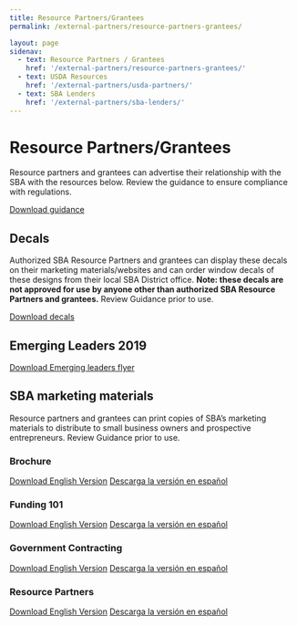```yaml
---
title: Resource Partners/Grantees
permalink: /external-partners/resource-partners-grantees/

layout: page
sidenav:
  - text: Resource Partners / Grantees
    href: '/external-partners/resource-partners-grantees/'
  - text: USDA Resources
    href: '/external-partners/usda-partners/'
  - text: SBA Lenders
    href: '/external-partners/sba-lenders/'
---
```


# Resource Partners/Grantees

Resource partners and grantees can advertise their relationship with the SBA with the resources below.  Review the guidance to ensure compliance with regulations.

<a class="usa-button" href="{{ site.baseurl }}/assets/sba/resource-partners/guidance-usage-of-logo.pdf">Download guidance</a>

## Decals

Authorized SBA Resource Partners and grantees can display these decals on their marketing materials/websites and can order window decals of these designs from their local SBA District office. <strong>Note:  these decals are not approved for use by anyone other than authorized SBA Resource Partners and grantees.</strong> Review Guidance prior to use.

<a class="usa-button" href="{{ site.baseurl }}/assets/sba/resource-partners/powered-by-decals.zip
">Download decals</a>

## Emerging Leaders 2019

<a class="usa-button" href="{{ site.baseurl }}/assets/sba/resource-partners/emerging-leaders-flyer-static.pdf">Download Emerging leaders flyer</a>

## SBA marketing materials

Resource partners and grantees can print copies of SBA’s marketing materials to distribute to small business owners and prospective entrepreneurs.  Review Guidance prior to use.

### Brochure

<a class="usa-button" href="{{ site.baseurl }}/assets/sba/resource-partners/SBA-Brochure-FINAL-nobleeds-nocontact.pdf">Download English Version</a>
<a class="usa-button" href="{{ site.baseurl }}/assets/sba/resource-partners/SBA-Brochure-Spanish_HQ.pdf">Descarga la versión en español</a>

### Funding 101

<a class="usa-button" href="{{ site.baseurl }}/assets/sba/resource-partners/SBA-Funding101-508_MCS0092.pdf">Download English Version</a>
<a class="usa-button" href="{{ site.baseurl }}/assets/sba/resource-partners/SBA-Funding101-Spanish.pdf">Descarga la versión en español</a>

### Government Contracting

<a class="usa-button" href="{{ site.baseurl }}/assets/sba/resource-partners/SBA-GovernmentContracting-508_MCS0091.pdf">Download English Version</a>
<a class="usa-button" href="{{ site.baseurl }}/assets/sba/resource-partners/SBA-GovernmentContracting-Spanish-508.pdf">Descarga la versión en español</a>

### Resource Partners

<a class="usa-button" href="{{ site.baseurl }}/assets/sba/resource-partners/SBA-ResourcePartnerNetwork-508_MCS0090.pdf">Download English Version</a>
<a class="usa-button" href="{{ site.baseurl }}/assets/sba/resource-partners/SBA-ResourcePartnerNetwork-Spanish-508.pdf">Descarga la versión en español</a>